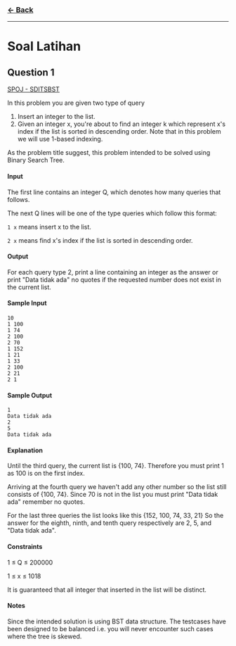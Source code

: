 ### [← Back](../README.md)
<hr />

# Soal Latihan

## Question 1
[SPOJ - SDITSBST](https://www.spoj.com/problems/SDITSBST/)

In this problem you are given two type of query
1. Insert an integer to the list.
2. Given an integer x, you're about to find an integer k which represent x's index if the list is sorted in descending order. Note that in this problem we will use 1-based indexing.

As the problem title suggest, this problem intended to be solved using Binary Search Tree.

#### Input
The first line contains an integer Q, which denotes how many queries that follows.

The next Q lines will be one of the type queries which follow this format:

`1 x` means insert x to the list.

`2 x` means find x's index if the list is sorted in descending order.

#### Output
For each query type 2, print a line containing an integer as the answer or print "Data tidak ada" no quotes if the requested number does not exist in the current list.

#### Sample Input
```
10
1 100
1 74
2 100
2 70
1 152
1 21
1 33
2 100
2 21
2 1
```

#### Sample Output
```
1
Data tidak ada
2
5
Data tidak ada
```

#### Explanation
Until the third query, the current list is {100, 74}. Therefore you must print 1 as 100 is on the first index.

Arriving at the fourth query we haven't add any other number so the list still consists of {100, 74}. Since 70 is not in the list you must print "Data tidak ada" remember no quotes.

For the last three queries the list looks like this {152, 100, 74, 33, 21}
So the answer for the eighth, ninth, and tenth query respectively are 2, 5, and "Data tidak ada".

#### Constraints
1 ≤ Q ≤ 200000

1 ≤ x ≤ 1018

It is guaranteed that all integer that inserted in the list will be distinct.

#### Notes
Since the intended solution is using BST data structure. The testcases have been designed to be balanced i.e. you will never encounter such cases where the tree is skewed.
